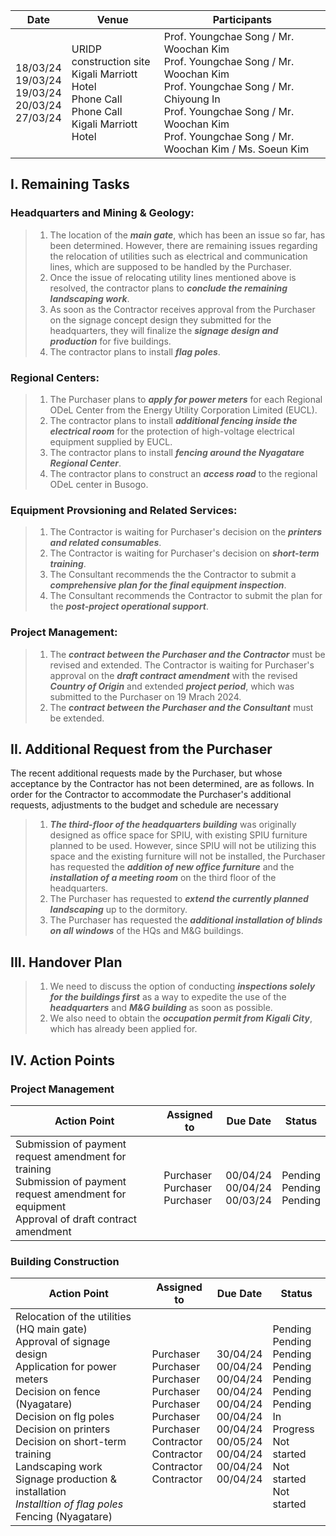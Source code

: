 Date | Venue | Participants 
-----|-------|--------------
18/03/24</br>19/03/24</br>19/03/24</br>20/03/24</br>27/03/24 | URIDP construction site </br>Kigali Marriott Hotel</br>Phone Call</br>Phone Call</br>Kigali Marriott Hotel | Prof. Youngchae Song / Mr. Woochan Kim</br>Prof. Youngchae Song / Mr. Woochan Kim</br>Prof. Youngchae Song / Mr. Chiyoung In </br>Prof. Youngchae Song / Mr. Woochan Kim</br>Prof. Youngchae Song / Mr. Woochan Kim / Ms. Soeun Kim 

## **I. Remaining Tasks**
### **Headquarters and Mining & Geology:**
>1. The location of the ***main gate***, which has been an issue so far, has been determined. However, there are remaining issues regarding the relocation of utilities such as electrical and communication lines, which are supposed to be handled by the Purchaser.
>2. Once the issue of relocating utility lines mentioned above is resolved, the contractor plans to ***conclude the remaining landscaping work***.
>3. As soon as the Contractor receives approval from the Purchaser on the signage concept design they submitted for the headquarters, they will finalize the ***signage design and production*** for five buildings.
>4. The contractor plans to install ***flag poles***.
### **Regional Centers:**
>1. The Purchaser plans to ***apply for power meters*** for each Regional ODeL Center from the Energy Utility Corporation Limited (EUCL).
>2. The contractor plans to install ***additional fencing inside the electrical room*** for the protection of high-voltage electrical equipment supplied by EUCL.
>3. The contractor plans to install ***fencing around the Nyagatare Regional Center***.
>4. The contractor plans to construct an ***access road*** to the regional ODeL center in Busogo.
### **Equipment Provsioning and Related Services:**
>1. The Contractor is waiting for Purchaser's decision on the ***printers and related consumables***.
>2. The Contractor is waiting for Purchaser's decision on ***short-term training***.
>3. The Consultant recommends the the Contractor to submit a ***comprehensive plan for the final equipment inspection***.
>4. The Consultant recommends the Contractor to submit the plan for the ***post-project operational support***.
### **Project Management:**
>1. The ***contract between the Purchaser and the Contractor*** must be revised and extended. The Contractor is waiting for Purchaser's approval on the ***draft contract amendment*** with the revised ***Country of Origin*** and extended ***project period***, which was submitted to the Purchaser on 19 Mrach 2024. 
>2. The ***contract between the Purchaser and the Consultant*** must be extended.
## **II. Additional Request from the Purchaser**
The recent additional requests made by the Purchaser, but whose acceptance by the Contractor has not been determined, are as follows. In order for the Contractor to accommodate the Purchaser's additional requests, adjustments to the budget and schedule are necessary
>1. ***The third-floor of the headquarters building*** was originally designed as office space for SPIU, with existing SPIU furniture planned to be used. However, since SPIU will not be utilizing this space and the existing furniture will not be installed, the Purchaser has requested the ***addition of new office furniture*** and the ***installation of a meeting room*** on the third floor of the headquarters.
>2. The Purchaser has requested to ***extend the currently planned landscaping*** up to the dormitory.
>3. The Purchaser has requested the ***additional installation of blinds on all windows*** of the HQs and M&G buildings.
## **III. Handover Plan**
>1. We need to discuss the option of conducting ***inspections solely for the buildings first*** as a way to expedite the use of the ***headquarters*** and ***M&G building*** as soon as possible.
>2. We also need to obtain the ***occupation permit from Kigali City***, which has already been applied for.
## **IV. Action Points**
### **Project Management**
Action Point | Assigned to | Due Date | Status
-------------|-------------|----------|--------
Submission of payment request amendment for training</br>Submission of payment request amendment for equipment</br>Approval of draft contract amendment | Purchaser</br>Purchaser</br>Purchaser | 00/04/24</br>00/04/24</br>00/03/24</br> | Pending</br>Pending</br>Pending

### **Building Construction**
Action Point | Assigned to | Due Date | Status
-------------|-------------|----------|--------
Relocation of the utilities (HQ main gate)</br>Approval of signage design</br>Application for power meters</br>Decision on fence (Nyagatare)</br>Decision on flg poles</br>Decision on printers</br>Decision on short-term training</br>Landscaping work</br>Signage production & installation</br>*Installtion of flag poles*</br>Fencing (Nyagatare) | Purchaser</br>Purchaser</br>Purchaser</br>Purchaser</br>Purchaser</br>Purchaser</br>Purchaser</br>Contractor</br>Contractor</br>Contractor</br>Contractor | 30/04/24</br>00/04/24</br>00/04/24</br>00/04/24</br>00/04/24</br>00/04/24</br>00/04/24</br>00/05/24</br>00/04/24</br>00/04/24</br>00/04/24 | Pending</br>Pending</br>Pending</br>Pending</br>Pending</br>Pending</br>Pending</br>In Progress</br>Not started</br>Not started</br>Not started

